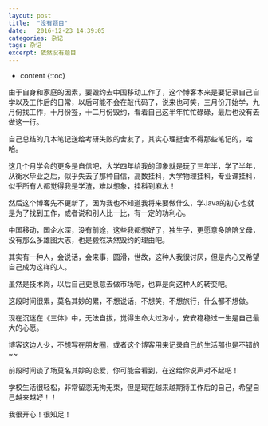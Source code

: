 ```yaml
---
layout: post
title:  "没有题目"
date:   2016-12-23 14:39:05
categories: 杂记
tags: 杂记
excerpt: 依然没有题目
---
```


* content
{:toc}



由于自身和家庭的因素，要毁约去中国移动工作了，这个博客本来是要记录自己自学以及工作后的日常，以后可能不会在敲代码了，说来也可笑，三月份开始学，九月份找工作，十月份签，十二月份毁约，看着自己这半年忙忙碌碌，最后也没有去做这一行。

自己总结的几本笔记送给考研失败的舍友了，其实心理挺舍不得那些笔记的，哈哈。

这几个月学会的更多是自信吧，大学四年给我的印象就是玩了三年半，学了半年，从衡水毕业之后，似乎失去了那种自信，高数挂科，大学物理挂科，专业课挂科，似乎所有人都觉得我是学渣，难以想象，挂科到麻木！

然后这个博客先不更新了，因为我也不知道我将来要做什么，学Java的初心也就是为了找到工作，或者说和别人比一比，有一定的功利心。

中国移动，国企水深，没有前途，这些我都想好了，独生子，更愿意多陪陪父母，没有那么多雄图大志，也是毅然决然毁约的理由吧。

其实有一种人，会说话，会来事，圆滑，世故，这种人我很讨厌，但是内心又希望自己成为这样的人。

虽然是技术岗，以后自己更愿意去做市场吧，也算是向这种人的转变吧。

这段时间很累，莫名其妙的累，不想说话，不想笑，不想旅行，什么都不想做。

现在沉迷在《三体》中，无法自拔，觉得生命太过渺小，安安稳稳过一生是自己最大的心愿。

博客这边人少，不想写在朋友圈，或者这个博客用来记录自己的生活那也是不错的~~

前段时间谈了场莫名其妙的恋爱，你可能会看到，在这给你说声对不起吧！

学校生活很轻松，非常留恋无拘无束，但是现在越来越期待工作后的自己，希望自己越来越好！！

我很开心！很知足！

